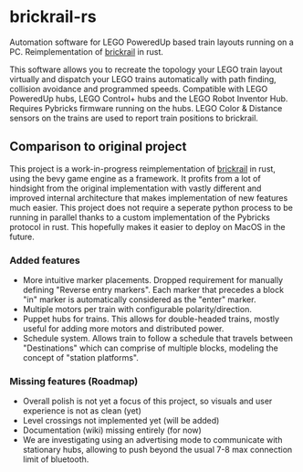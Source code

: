 # brickrail-rs
Automation software for LEGO PoweredUp based train layouts running on a PC. Reimplementation of [brickrail](https://github.com/Novakasa/brickrail) in rust.

This software allows you to recreate the topology your LEGO train layout virtually and dispatch your LEGO trains automatically with path finding, collision avoidance and programmed speeds.
Compatible with LEGO PoweredUp hubs, LEGO Control+ hubs and the LEGO Robot Inventor Hub. Requires Pybricks firmware running on the hubs.
LEGO Color & Distance sensors on the trains are used to report train positions to brickrail.

## Comparison to original project
This project is a work-in-progress reimplementation of [brickrail](https://github.com/Novakasa/brickrail) in rust, using the bevy game engine as a framework.
It profits from a lot of hindsight from the original implementation with vastly different and improved internal architecture that makes implementation of new features much easier.
This project does not require a seperate python process to be running in parallel thanks to a custom implementation of the Pybricks protocol in rust. This hopefully makes it easier to deploy on MacOS in the future.

### Added features
- More intuitive marker placements. Dropped requirement for manually defining "Reverse entry markers". Each marker that precedes a block "in" marker is automatically considered as the "enter" marker.
- Multiple motors per train with configurable polarity/direction.  
- Puppet hubs for trains. This allows for double-headed trains, mostly useful for adding more motors and distributed power.
- Schedule system. Allows train to follow a schedule that travels between "Destinations" which can comprise of multiple blocks, modeling the concept of "station platforms".

### Missing features (Roadmap)
- Overall polish is not yet a focus of this project, so visuals and user experience is not as clean (yet)
- Level crossings not implemented yet (will be added)
- Documentation (wiki) missing entirely (for now)
- We are investigating using an advertising mode to communicate with stationary hubs, allowing to push beyond the usual 7-8 max connection limit of bluetooth.